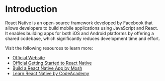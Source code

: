 # Introduction

React Native is an open-source framework developed by Facebook that allows developers to build mobile applications using JavaScript and React. It enables building apps for both iOS and Android platforms by offering a shared codebase, which significantly reduces development time and effort.

Visit the following resources to learn more:

- [Official Website](https://reactnative.dev/)
- [Official Getting Started to React Native](https://reactnative.dev/docs/getting-started)
- [Build a React Native App by Mosh](https://www.youtube.com/watch?v=0-S5a0eXPoc)
- [Learn React Native by CodeAcademy](https://www.codecademy.com/learn/learn-react-native)
